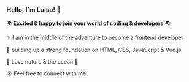 ### Hello, I´m Luisa! 👋

:earth_africa: **Excited & happy to join your world of coding & developers** :earth_asia:



✨ I am in the middle of the adventure to become a frontend developer 

🎢 building up a strong foundation on HTML, CSS, JavaScript & Vue.js

🌿 Love nature & the ocean 🌊

☀️ Feel free to connect with me! 
<!--
**kaissner-lu/kaissner-lu** is a ✨ _special_ ✨ repository because its `README.md` (this file) appears on your GitHub profile.

Here are some ideas to get you started:

- 🔭 I’m currently working on ...
- 🌱 I’m currently learning ...
- 👯 I’m looking to collaborate on ...
- 🤔 I’m looking for help with ...
- 💬 Ask me about ...
- 📫 How to reach me: ...
- 😄 Pronouns: ...
- ⚡ Fun fact: ...
-->
